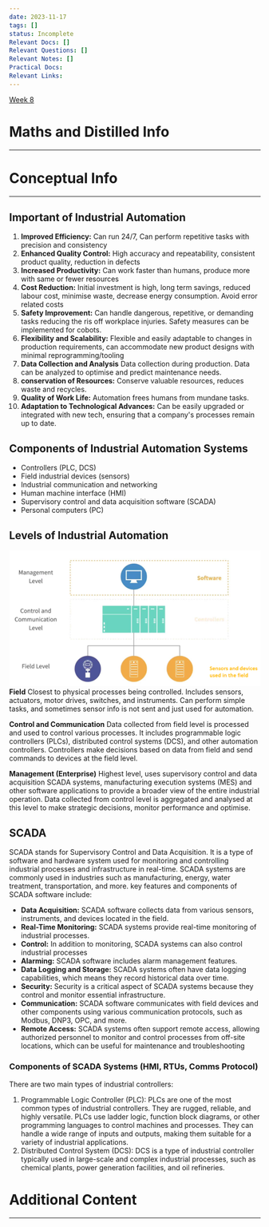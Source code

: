 ```yaml
---
date: 2023-11-17
tags: []
status: Incomplete
Relevant Docs: []
Relevant Questions: []
Relevant Notes: []
Practical Docs: 
Relevant Links:
---
```

[Week 8](Attachments/Week%208%20Lecture%20Workshop-1.pdf)
# Maths and Distilled Info
---




# Conceptual Info
---

## Important of Industrial Automation
1. **Improved Efficiency:** Can run 24/7, Can perform repetitive tasks with precision and consistency
2. **Enhanced Quality Control:** High accuracy and repeatability, consistent product quality, reduction in defects
3. **Increased Productivity:** Can work faster than humans, produce more with same or fewer resources
4. **Cost Reduction:** Initial investment is high, long term savings, reduced labour cost, minimise waste, decrease energy consumption. Avoid error related costs
5. **Safety Improvement:** Can handle dangerous, repetitive, or demanding tasks reducing the ris off workplace injuries. Safety measures can be implemented for cobots.
6. **Flexibility and Scalability:** Flexible and easily adaptable to changes in production requirements, can accommodate new product designs with minimal reprogramming/tooling
7. **Data Collection and Analysis** Data collection during production. Data can be analyzed to optimise and predict maintenance needs.
8. **conservation of Resources:** Conserve valuable resources, reduces waste and recycles.
9. **Quality of Work Life:** Automation frees humans from mundane tasks.
10. **Adaptation to Technological Advances:** Can be easily upgraded or integrated with new tech, ensuring that a company's processes remain up to date.

## Components of Industrial Automation Systems
-  Controllers (PLC, DCS)
- Field industrial devices (sensors)
- Industrial communication and networking
- Human machine interface (HMI)
- Supervisory control and data acquisition software (SCADA)
- Personal computers (PC)

## Levels of Industrial Automation
![](Attachments/Pasted%20image%2020231118202411.png)
**Field**
Closest to physical processes being controlled. Includes sensors, actuators, motor drives, switches, and instruments. Can perform simple tasks, and sometimes sensor info is not sent and just used for automation.

**Control and Communication**
Data collected from field level is processed and used to control various processes. It includes programmable logic controllers (PLCs), distributed control systems (DCS), and other automation controllers. Controllers make decisions based on data from field and send commands to devices at the field level.

**Management (Enterprise)**
Highest level, uses supervisory control and data acquisition SCADA systems, manufacturing execution systems (MES) and other software applications to provide a broader view of the entire industrial operation. Data collected from control level is aggregated and analysed at this level to make strategic decisions, monitor performance and optimise.

## SCADA
SCADA stands for Supervisory Control and Data Acquisition. It is a type of software and hardware system used for monitoring and controlling industrial processes and infrastructure in real-time. SCADA systems are commonly used in industries such as manufacturing, energy, water treatment, transportation, and more. key features and components of SCADA software include:
- **Data Acquisition:** SCADA software collects data from various sensors, instruments, and devices located in the field.
- **Real-Time Monitoring:** SCADA systems provide real-time monitoring of industrial processes.
- **Control:** In addition to monitoring, SCADA systems can also control industrial processes
- **Alarming:** SCADA software includes alarm management features.
- **Data Logging and Storage:** SCADA systems often have data logging capabilities, which means they record historical data over time.
- **Security:** Security is a critical aspect of SCADA systems because they control and monitor essential infrastructure.
- **Communication:** SCADA software communicates with field devices and other components using various communication protocols, such as Modbus, DNP3, OPC, and more.
- **Remote Access:** SCADA systems often support remote access, allowing authorized personnel to monitor and control processes from off-site locations, which can be useful for maintenance and troubleshooting

### Components of SCADA Systems (HMI, RTUs, Comms Protocol)

There are two main types of industrial controllers: 
1) Programmable Logic Controller (PLC): PLCs are one of the most common types of industrial controllers. They are rugged, reliable, and highly versatile. PLCs use ladder logic, function block diagrams, or other programming languages to control machines and processes. They can handle a wide range of inputs and outputs, making them suitable for a variety of industrial applications. 
2) Distributed Control System (DCS): DCS is a type of industrial controller typically used in large-scale and complex industrial processes, such as chemical plants, power generation facilities, and oil refineries.


# Additional Content
---
